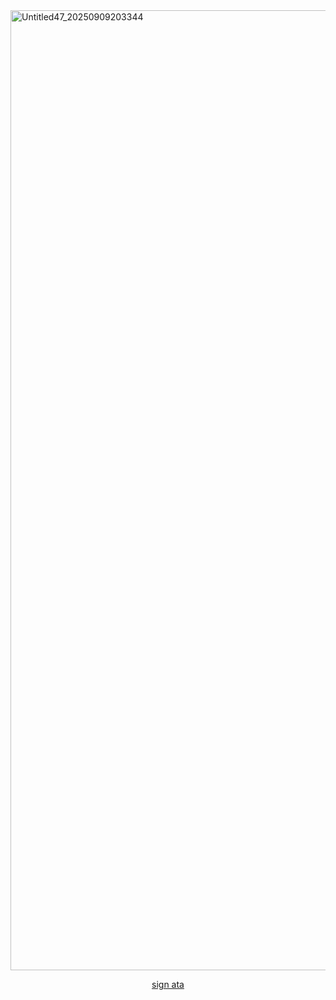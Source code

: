 
<img width="2048" height="1536" alt="Untitled47_20250909203344" src="https://github.com/user-attachments/assets/5f59cc9b-8db8-456c-8c1b-ab423002bade" />
<p align="center">
  <a href="https://ph0s.atabook.org/">sign ata</a>
</p>
